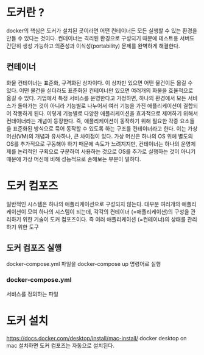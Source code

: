 # 도커란 ? 
docker의 핵심은 도커가 설치된 곳이라면 어떤 컨테이너든 모든 실행할 수 있는 환경을 만들 수 있다는 것이다.
컨테이너는 격리된 환경으로 구성되기 때문에 테스트용 서버도 간단히 생성 가능하고 의존성과 이식성(portability) 문제를 완벽하게 해결한다.

## 컨테이너
화물 컨테이너는 표준화, 규격화된 상자이다. 이 상자만 있으면 어떤 물건이든 옮길 수 있다.
어떤 물건을 싣더라도 표준화된 컨테이너만 있으면 여러개의 화물을 효율적으로 옮길 수 있다.
기업에서 특정 서비스를 운영한다고 가정하면, 하나의 환경에서 모든 서비스가 돌아가는 것이 아니라 기능별로 나누어서 여러 기능을 가진 애플리케이션이 결합되어 작동하게 된다.
이렇게 기능별로 다양한 애플리케이션을 효과적으로 제어하기 위해서 컨테이너라는 개념이 등장한다.
즉, 애플리케이션이 동작하기 위해 필요한 각종 요소들을 표준화된 방식으로 묶어 동작할 수 있도록 하는 구조를 컨테이너라고 한다.
이는 가상 머신(VM)의 개념과 유사하나, 큰 차이점이 있다. 
가상 머신은 하나의 OS 위에 별도의 OS를 추가적으로 구동해야 하기 때문에 속도가 느려지지만, 컨테이너는 하나의 운영체제를 논리적인 구획으로 구분하여 사용하는 것으로 OS를 추가로 실행하는 것이 아니기 때문에 가상 머신에 비해 성능적으로 손해보는 부분이 덜하다.


# 도커 컴포즈
일반적인 시스템은 하나의 애플리케이션으로 구성되지 않는다. 
대부분 여러개의 애플리케이션이 모여 하나의 시스템이 되는데, 각각의 컨테이너 (=애플리케이션)의 구성을 관리하기 위한 기술이 도커 컴포즈이다.
즉 여러 애플리케이션 (=컨테이너)의 상태를 관리하기 위한 도구

## 도커 컴포즈 실행
docker-compose.yml 파일을 docker-compose up 명령어로 실행

### docker-compose.yml
서비스를 정의하는 파일

# 도커 설치
https://docs.docker.com/desktop/install/mac-install/
docker desktop on mac 설치하면 도커 컴포즈는 자동으로 설치된다.
